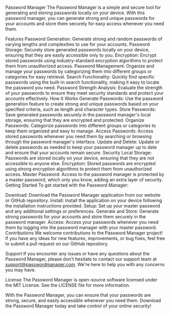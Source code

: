 Password Manager
The Password Manager is a simple and secure tool for generating and storing passwords locally on your device. With this password manager, you can generate strong and unique passwords for your accounts and store them securely for easy access whenever you need them.

Features
Password Generation: Generate strong and random passwords of varying lengths and complexities to use for your accounts.
Password Storage: Securely store generated passwords locally on your device, ensuring that they are easily accessible only to you.
Encryption: Encrypt stored passwords using industry-standard encryption algorithms to protect them from unauthorized access.
Password Management: Organize and manage your passwords by categorizing them into different groups or categories for easy retrieval.
Search Functionality: Quickly find specific passwords using the built-in search functionality, making it easy to locate the password you need.
Password Strength Analysis: Evaluate the strength of your passwords to ensure they meet security standards and protect your accounts effectively.
How It Works
Generate Passwords: Use the password generation feature to create strong and unique passwords based on your specified criteria, such as length and character types.
Store Passwords: Save generated passwords securely in the password manager's local storage, ensuring that they are encrypted and protected.
Organize Passwords: Categorize passwords into different groups or categories to keep them organized and easy to manage.
Access Passwords: Access stored passwords whenever you need them by searching or browsing through the password manager's interface.
Update and Delete: Update or delete passwords as needed to keep your password manager up to date and ensure that your accounts remain secure.
Security
Local Storage: Passwords are stored locally on your device, ensuring that they are not accessible to anyone else.
Encryption: Stored passwords are encrypted using strong encryption algorithms to protect them from unauthorized access.
Master Password: Access to the password manager is protected by a master password, which only you know, adding an extra layer of security.
Getting Started
To get started with the Password Manager:

Download: Download the Password Manager application from our website or GitHub repository.
Install: Install the application on your device following the installation instructions provided.
Setup: Set up your master password and any additional settings or preferences.
Generate and Store: Generate strong passwords for your accounts and store them securely in the password manager.
Access: Access your passwords whenever you need them by logging into the password manager with your master password.
Contributions
We welcome contributions to the Password Manager project! If you have any ideas for new features, improvements, or bug fixes, feel free to submit a pull request on our GitHub repository.

Support
If you encounter any issues or have any questions about the Password Manager, please don't hesitate to contact our support team at support@passwordmanager.com. We're here to help you with any concerns you may have.

License
The Password Manager is open-source software licensed under the MIT License. See the LICENSE file for more information.

With the Password Manager, you can ensure that your passwords are strong, secure, and easily accessible whenever you need them. Download the Password Manager today and take control of your online security!






